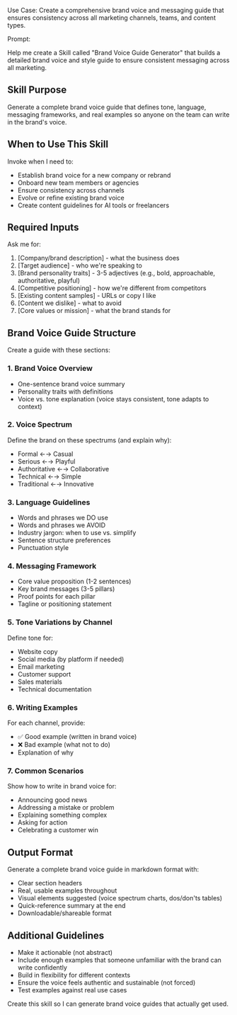 Use Case: Create a comprehensive brand voice and messaging guide that ensures consistency across all marketing channels, teams, and content types.

Prompt:

Help me create a Skill called "Brand Voice Guide Generator" that builds a detailed brand voice and style guide to ensure consistent messaging across all marketing.

## Skill Purpose
Generate a complete brand voice guide that defines tone, language, messaging frameworks, and real examples so anyone on the team can write in the brand's voice.

## When to Use This Skill
Invoke when I need to:
- Establish brand voice for a new company or rebrand
- Onboard new team members or agencies
- Ensure consistency across channels
- Evolve or refine existing brand voice
- Create content guidelines for AI tools or freelancers

## Required Inputs
Ask me for:
1. [Company/brand description] - what the business does
2. [Target audience] - who we're speaking to
3. [Brand personality traits] - 3-5 adjectives (e.g., bold, approachable, authoritative, playful)
4. [Competitive positioning] - how we're different from competitors
5. [Existing content samples] - URLs or copy I like
6. [Content we dislike] - what to avoid
7. [Core values or mission] - what the brand stands for

## Brand Voice Guide Structure
Create a guide with these sections:

### 1. Brand Voice Overview
- One-sentence brand voice summary
- Personality traits with definitions
- Voice vs. tone explanation (voice stays consistent, tone adapts to context)

### 2. Voice Spectrum
Define the brand on these spectrums (and explain why):
- Formal ←→ Casual
- Serious ←→ Playful
- Authoritative ←→ Collaborative
- Technical ←→ Simple
- Traditional ←→ Innovative

### 3. Language Guidelines
- Words and phrases we DO use
- Words and phrases we AVOID
- Industry jargon: when to use vs. simplify
- Sentence structure preferences
- Punctuation style

### 4. Messaging Framework
- Core value proposition (1-2 sentences)
- Key brand messages (3-5 pillars)
- Proof points for each pillar
- Tagline or positioning statement

### 5. Tone Variations by Channel
Define tone for:
- Website copy
- Social media (by platform if needed)
- Email marketing
- Customer support
- Sales materials
- Technical documentation

### 6. Writing Examples
For each channel, provide:
- ✅ Good example (written in brand voice)
- ❌ Bad example (what not to do)
- Explanation of why

### 7. Common Scenarios
Show how to write in brand voice for:
- Announcing good news
- Addressing a mistake or problem
- Explaining something complex
- Asking for action
- Celebrating a customer win

## Output Format
Generate a complete brand voice guide in markdown format with:
- Clear section headers
- Real, usable examples throughout
- Visual elements suggested (voice spectrum charts, dos/don'ts tables)
- Quick-reference summary at the end
- Downloadable/shareable format

## Additional Guidelines
- Make it actionable (not abstract)
- Include enough examples that someone unfamiliar with the brand can write confidently
- Build in flexibility for different contexts
- Ensure the voice feels authentic and sustainable (not forced)
- Test examples against real use cases

Create this skill so I can generate brand voice guides that actually get used.
